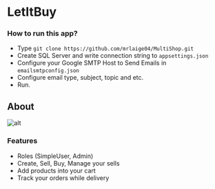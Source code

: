 # LetItBuy
### How to run this app?

- Type `git clone https://github.com/mrlaige04/MultiShop.git`
- Create SQL Server and write connection string to `appsettings.json`
- Configure your Google SMTP Host to Send Emails in `emailsmtpconfig.json`
- Configure email type, subject, topic and etc.
- Run.


## About
![alt](https://cdn.pixabay.com/photo/2017/03/29/04/09/shopping-icon-2184065_1280.png)

### Features
- Roles (SimpleUser, Admin)
- Create, Sell, Buy, Manage your sells
- Add products into your cart
- Track your orders while delivery




